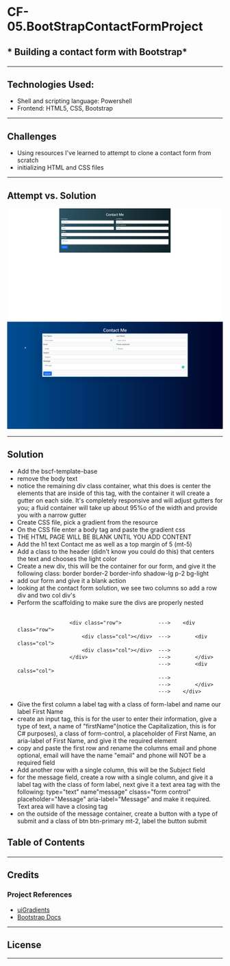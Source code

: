 # CF-05.BootStrapContactFormProject

## * Building a contact form with Bootstrap*<hr>

## Technologies Used:
- Shell and scripting language: Powershell
- Frontend: HTML5, CSS, Bootstrap
<hr>

## Challenges
- Using resources I've learned to attempt to clone a contact form from scratch
- initializing HTML and CSS files
<hr>

## Attempt vs. Solution
![Attempt](img/Attempt.png)
![Solution](img/Solution.png)<hr>

## Solution

- Add the bscf-template-base
- remove the body text
- notice the remaining div class container, what this does is center the elements that are inside of this tag, with the container it will create a gutter on each side. It's completely responsive and will adjust gutters for you; a fluid container will take up about 95%o of the width and provide you with a narrow gutter
- Create CSS file, pick a gradient from the resource
- On the CSS file enter a body tag and paste the gradient css
- THE HTML PAGE WILL BE BLANK UNTIL YOU ADD CONTENT 
- Add the h1 text Contact me as well as a top margin of 5 (mt-5)
- Add a class to the header (didn't know you could do this) that centers the text and chooses the light color
- Create a new div, this will be the container for our form, and give it the following class: border border-2 border-info shadow-lg p-2 bg-light
- add our form and give it a blank action
- looking at the contact form solution, we see two columns so add a row div and two col div's
- Perform the scaffolding to make sure the divs are properly nested
  ```
  
                   <div class="row">            --->    <div class="row">
                       <div class="col"></div>  --->        <div class="col">
                       <div class="col"></div>  --->        
                   </div>                       --->        </div>
                                                --->        <div calss="col">
                                                --->
                                                --->        </div>
                                                --->    </div>                    
  ```
- Give the first column a label tag with a class of form-label and name our label First Name
- create an input tag, this is for the user to enter their information, give a type of text, a name of "firstName"(notice the Capitalization, this is for C# purposes), a class of form-control, a placeholder of First Name, an aria-label of First Name, and give it the required element
- copy and paste the first row and rename the columns email and phone optional, email will have the name "email" and phone will NOT be a required field
- Add another row with a single column, this will be the Subject field
- for the message field, create a row with a single column, and give it a label tag with the class of form label, next give it a text area tag with the following: type="text" name"message" clsass="form control" placeholder="Message" aria-label="Message" and make it required. Text area will have a closing tag
- on the outside of the message container, create a button with a type of submit and a class of btn btn-primary mt-2, label the button submit
## Table of Contents <hr>

## Credits
### Project References
  
- <a href="https://uigradients.com/">uiGradients</a>
- <a href="https://github.com/adam-p/markdown-here/wiki/Markdown-Cheatsheet">Bootstrap Docs</a>
  
<hr>

## License
<hr>
